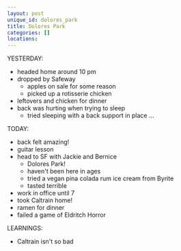 ```yaml
---
layout: post
unique_id: dolores_park
title: Dolores Park
categories: []
locations: 
---
```


YESTERDAY:
* headed home around 10 pm
* dropped by Safeway
  * apples on sale for some reason
  * picked up a rotisserie chicken
* leftovers and chicken for dinner
* back was hurting when trying to sleep
  * tried sleeping with a back support in place ...

TODAY:
* back felt amazing!
* guitar lesson
* head to SF with Jackie and Bernice
  * Dolores Park!
  * haven't been here in ages
  * tried a vegan pina colada rum ice cream from Byrite
  * tasted terrible
* work in office until 7
* took Caltrain home!
* ramen for dinner
* failed a game of Eldritch Horror

LEARNINGS:
* Caltrain isn't so bad
